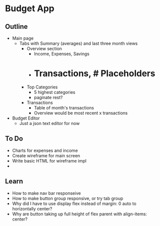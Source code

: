 # Budget App

## Outline
- Main page
	- Tabs with Summary (averages) and last three month views
		- Overview section
			- Income, Expenses, Savings
			- # Transactions, # Placeholders
		- Top Categories
			- 5 highest categories
			- paginate rest?
		- Transactions
			- Table of month's transactions
			- Overview would be most recent x transactions
- Budget Editor
	- Just a json text editor for now

## To Do
- Charts for expenses and income
- Create wireframe for main screen
- Write basic HTML for wireframe impl
- 
## Learn
- How to make nav bar responseive
- How to make button group responsive, or try tab group
- Why did I have to use display flex instead of margin: 0 auto to horizontally center?
- Why are button taking up full height of flex parent with align-items: center?
